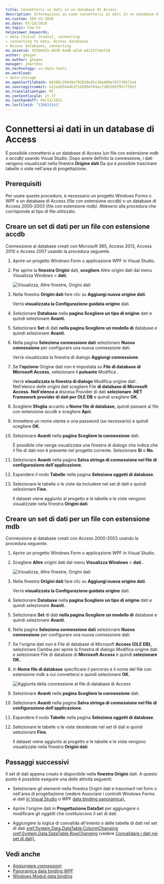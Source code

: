 ```yaml
---
title: Connettersi ai dati in un database di Access
description: Informazioni su come connettersi ai dati in un database di Access (un file con estensione mdb o accdb.file) in Visual Studio.
ms.custom: SEO-VS-2020
ms.date: 07/18/2019
ms.topic: how-to
helpviewer_keywords:
- data [Visual Studio], connecting
- connecting to data, Access databases
- Access databases, connecting
ms.assetid: 4159e815-d430-4ad0-a234-e4125fcbef18
author: ghogen
ms.author: ghogen
manager: jmartens
ms.technology: vs-data-tools
ms.workload:
- data-storage
ms.openlocfilehash: b8280c29649a792839e2bc18a409e76f276b71e4
ms.sourcegitcommit: b12a38744db371d2894769ecf305585f9577792f
ms.translationtype: MT
ms.contentlocale: it-IT
ms.lasthandoff: 09/13/2021
ms.locfileid: "126631541"
---
```

# <a name="connect-to-data-in-an-access-database"></a>Connettersi ai dati in un database di Access

È possibile connettersi a un database di Access (un file con estensione *mdb* o *accdb)* usando Visual Studio. Dopo avere definito la connessione, i dati vengono visualizzati nella finestra **Origine dati** Da qui è possibile trascinare tabelle o viste nell'area di progettazione.

## <a name="prerequisites"></a>Prerequisiti

Per usare queste procedure, è necessario un progetto Windows Forms o WPF e un database di Access (file con estensione *accdb)* o un database di Access 2000-2003 (file con estensione *mdb).* Attenersi alla procedura che corrisponde al tipo di file utilizzato.

## <a name="create-a-dataset-for-an-accdb-file"></a>Creare un set di dati per un file con estensione accdb

Connessione ai database creati con Microsoft 365, Access 2013, Access 2010 o Access 2007 usando la procedura seguente.

1. Aprire un progetto Windows Form o applicazione WPF in Visual Studio.

2. Per aprire la **finestra Origini** dati, **scegliere** Altre origini dati dal menu Visualizza Windows   >  **dati**.

   ![Visualizza, Altre finestre, Origini dati](../data-tools/media/viewdatasources.png)

3. Nella finestra **Origini dati** fare clic su **Aggiungi nuova origine dati**.

   Verrà **visualizzata la Configurazione guidata origine** dati.

4. Selezionare **Database** nella **pagina Scegliere un tipo di origine** dati e quindi selezionare **Avanti.**

5. Selezionare **Set** di dati **nella pagina Scegliere un modello di** database e quindi selezionare **Avanti.**

6. Nella pagina **Seleziona connessione dati** selezionare **Nuova connessione** per configurare una nuova connessione dati.

   Verrà visualizzata la finestra di dialogo **Aggiungi connessione**.

7. Se **l'opzione** Origine dati non è impostata su **File di database di Microsoft Access**, selezionare il **pulsante** Modifica .

   Verrà **visualizzata la finestra di dialogo** Modifica origine dati . Nell'elenco delle origini dati scegliere File **di database di Microsoft Access.** **Nell'elenco a** discesa Provider di dati **selezionare .NET Framework provider di dati per OLE DB** e quindi scegliere **OK.**

8. Scegliere **Sfoglia** accanto a **Nome file di database,** quindi passare al file con estensione *accdb* e scegliere **Apri.**

9. Immettere un nome utente e una password (se necessario) e quindi scegliere **OK.**

10. Selezionare **Avanti** nella **pagina Scegliere la connessione** dati.

    È possibile che venga visualizzata una finestra di dialogo che indica che il file di dati non è presente nel progetto corrente. Selezionare **Sì** o **No.**

11. Selezionare **Avanti** nella pagina **Salva stringa di connessione nel file di configurazione dell'applicazione.**

12. Espandere il nodo **Tabelle** nella pagina **Seleziona oggetti di database**.

13. Selezionare le tabelle o le viste da includere nel set di dati e quindi selezionare **Fine.**

    Il dataset viene aggiunto al progetto e le tabelle e le viste vengono visualizzate nella finestra **Origini dati**.

## <a name="create-a-dataset-for-an-mdb-file"></a>Creare un set di dati per un file con estensione mdb

Connessione ai database creati con Access 2000-2003 usando la procedura seguente.

1. Aprire un progetto Windows Form o applicazione WPF in Visual Studio.

2. Scegliere **Altre** origini dati dal menu **Visualizza Windows**  >  **dati .**

   ![Visualizza, Altre finestre, Origini dati](../data-tools/media/viewdatasources.png)

3. Nella finestra **Origini dati** fare clic su **Aggiungi nuova origine dati**.

    Verrà **visualizzata la Configurazione guidata origine** dati.

4. Selezionare **Database** nella **pagina Scegliere un tipo di origine** dati e quindi selezionare **Avanti.**

5. Selezionare **Set** di dati **nella pagina Scegliere un modello di** database e quindi selezionare **Avanti.**

6. Nella pagina **Seleziona connessione dati** selezionare **Nuova connessione** per configurare una nuova connessione dati.

7. Se l'origine dati non è File di database  di Microsoft  **Access (OLE DB),** selezionare Cambia per aprire la finestra di dialogo Modifica origine dati e selezionare File di database di **Microsoft Access** e quindi **selezionare OK.**

8. In **Nome file di database** specificare il percorso e il nome del file con estensione *mdb* a cui connettersi e quindi selezionare **OK.**

   ![Aggiunta della connessione al file di database di Access](../data-tools/media/add-connection-access-db.png)

9. Selezionare **Avanti** nella **pagina Scegliere la connessione** dati.

10. Selezionare **Avanti** nella pagina **Salva stringa di connessione nel file di configurazione dell'applicazione.**

11. Espandere il nodo **Tabelle** nella pagina **Seleziona oggetti di database**.

12. Selezionare le tabelle o le viste desiderate nel set di dati e quindi selezionare **Fine.**

    Il dataset viene aggiunto al progetto e le tabelle e le viste vengono visualizzate nella finestra **Origini dati**.

## <a name="next-steps"></a>Passaggi successivi

Il set di dati appena creato è disponibile nella **finestra Origini** dati. A questo punto è possibile eseguire una delle attività seguenti:

- Selezionare gli  elementi nella finestra Origini dati e trascinarli nel form o nell'area di progettazione (vedere Associare i controlli Windows Forms ai dati [in Visual Studio](../data-tools/bind-windows-forms-controls-to-data-in-visual-studio.md) o WPF [data binding panoramica).](/dotnet/desktop-wpf/data/data-binding-overview)

- Aprire l'origine dati in **Progettazione DataSet** per aggiungere o modificare gli oggetti che costituiscono il set di dati.

- Aggiungere la logica di convalida all'evento o delle tabelle di dati nel set di dati <xref:System.Data.DataTable.ColumnChanging> <xref:System.Data.DataTable.RowChanging> (vedere [Convalidare i dati nei set di dati).](../data-tools/validate-data-in-datasets.md)

## <a name="see-also"></a>Vedi anche

- [Aggiungere connessioni](../data-tools/add-new-connections.md)
- [Panoramica data binding WPF](/dotnet/framework/wpf/data/data-binding-overview)
- [Windows Moduli data binding](/dotnet/framework/winforms/data-binding-and-windows-forms)
